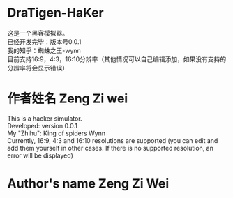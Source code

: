 # DraTigen-HaKer
这是一个黑客模拟器。  
已经开发完毕：版本号0.0.1  
我的知乎：蜘蛛之王-wynn  
目前支持16:9，4:3，16:10分辨率（其他情况可以自己编辑添加，如果没有支持的分辨率将会显示错误）  
# 作者姓名 Zeng Zi wei  
This is a hacker simulator.  
Developed: version 0.0.1  
My "Zhihu": King of spiders Wynn  
Currently, 16:9, 4:3 and 16:10 resolutions are supported (you can edit and add them yourself in other cases. If there is no supported resolution, an error will be displayed)  
# Author's name Zeng Zi Wei  
